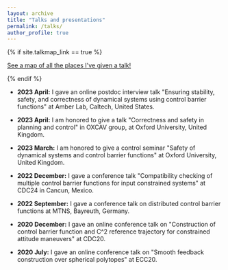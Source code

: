 ```yaml
---
layout: archive
title: "Talks and presentations"
permalink: /talks/
author_profile: true
---
```


{% if site.talkmap_link == true %}

<p style="text-decoration:underline;"><a href="/talkmap.html">See a map of all the places I've given a talk!</a></p>

{% endif %}

<!-- {% for post in site.talks reversed %}
  {% include archive-single-talk.html %}
{% endfor %} -->

- **2023 April:** I gave an online postdoc interview talk "Ensuring stability, safety, and correctness of dynamical systems using control barrier functions" at Amber Lab, Caltech, United States.

- **2023 April:** I am honored to give a talk "Correctness and safety in planning and control" in OXCAV group, at Oxford University, United Kingdom.

- **2023 March:** I am honored to give a control seminar "Safety of dynamical systems and control barrier functions" at Oxford University, United Kingdom.

- **2022 December:** I gave a conference talk "Compatibility checking of multiple control barrier functions for input constrained systems" at CDC24 in Cancun, Mexico.

- **2022 September:** I gave a conference talk on distributed control barrier functions at MTNS, Bayreuth, Germany.

- **2020 December:** I gave an online conference talk on "Construction of control barrier function and C^2 reference trajectory for constrained attitude maneuvers" at CDC20.

- **2020 July:** I gave an online conference talk on "Smooth feedback construction over spherical polytopes" at ECC20.

